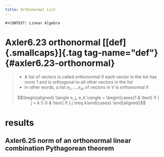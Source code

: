 ```yaml
---
title: Orthonormal List
---
```


```{=org}
#+CONTEXT: Linear Algebra
```
# Axler6.23 orthonormal [[def]{.smallcaps}]{.tag tag-name="def"} {#axler6.23-orthonormal}

> -   A list of vectors is called *orthonormal* if each vector in the
>     list has norm 1 and is orthogonal to all other vectors in the list
> -   in other words, a list $e_1, \ldots, e_m$ of vectors in $V$ is
>     orthonormal if
>
> $$\begin{aligned}
> \langle  e_j, e_k \rangle = \begin{cases}1 & \text{ if } j = k \\ 0 & \text{ if } j \neq  k\end{cases}
> \end{aligned}$$

# results

## Axler6.25 norm of an orthonormal linear combination Pythagorean theorem
